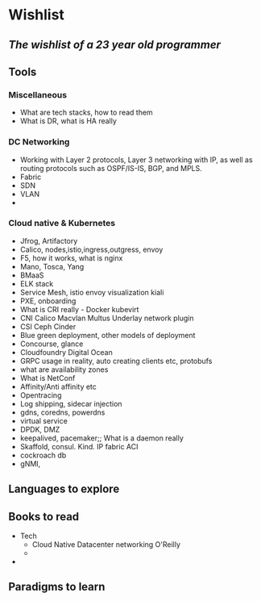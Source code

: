 # Wishlist
## _The wishlist of a 23 year old programmer_

## Tools
### Miscellaneous
- What are tech stacks, how to read them
- What is DR, what is HA really

### DC Networking
- Working with Layer 2 protocols, Layer 3 networking with IP, as well as routing protocols such as OSPF/IS-IS, BGP, and MPLS.
- Fabric
- SDN
- VLAN
- 

### Cloud native & Kubernetes
- Jfrog, Artifactory
- Calico, nodes,istio,ingress,outgress, envoy
- F5, how it works, what is nginx
- Mano, Tosca, Yang
- BMaaS
- ELK stack
- Service Mesh,  istio envoy visualization kiali
- PXE, onboarding
- What is CRI really - Docker kubevirt
- CNI Calico Macvlan Multus Underlay network plugin
- CSI Ceph Cinder
- Blue green deployment, other models of deployment
- Concourse, glance
- Cloudfoundry Digital Ocean
- GRPC usage in reality, auto creating clients etc, protobufs
- what are availability zones
- What is NetConf
- Affinity/Anti affinity etc
- Opentracing
- Log shipping, sidecar injection
- gdns, coredns, powerdns
- virtual service
- DPDK, DMZ
- keepalived, pacemaker;; What is a daemon really
- Skaffold, consul. Kind. IP fabric ACI
- cockroach db
- gNMI, 


## Languages to explore


## Books to read
- Tech
    - Cloud Native Datacenter networking O'Reilly
    - 
-


## Paradigms to learn
